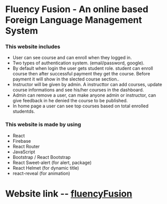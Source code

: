 # Fluency Fusion - An online based Foreign Language Management System

### This website includes
* User can see course and can enroll when they logged in.
* Two types of authentication system. (email/password, google).
* By default when login the user gets student role. student can enroll course then after successful payment they get the course. Before payment it will show in the slected course section..
* Instructor will be given by admin. A instructtor can add courses, update course informations and see his/her courses in the dashboard.
* Admin can remove a user, can make anyone admin or instructor, can give feedback in he denied the course to be published.
* In home page a user can see top courses based on total enrolled studentds.

### This website is made by using
* React
* Firebase
* React Router
* JavaScript
* Bootstrap / React Bootstrap
* React Sweet-alert (for alert, package)
* React Helmet (for dynamic title)
* react-reveal (for animation)

# Website link -- [fluencyFusion](https://fluency-fusion.web.app/)
